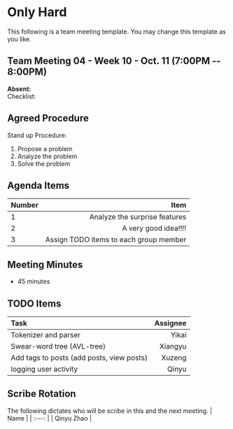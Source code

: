 # Only Hard
This following is a team meeting template. You may change this template as you like.

## Team Meeting 04 - Week 10 - Oct. 11 (7:00PM -- 8:00PM)
**Absent:**
<br> Checklist:


## Agreed Procedure
Stand up Procedure:
1. Propose a problem
2. Analyze the problem
3. Solve the problem

## Agenda Items
| Number | Item |
| :--- | ---: |
| 1 | Analyze the surprise features |
| 2 | A very good idea!!!!  |
| 3 | Assign TODO items to each group member |

## Meeting Minutes
- 45 minutes

## TODO Items
| Task | Assignee |
| :--- | ---: |
| Tokenizer and parser | Yikai |
| Swear-word tree (AVL-tree) | Xiangyu |
| Add tags to posts (add posts, view posts) | Xuzeng |
| logging user activity | Qinyu |

## Scribe Rotation
The following dictates who will be scribe in this and the next meeting.
| Name |
| :---: |
| Qinyu Zhao |
